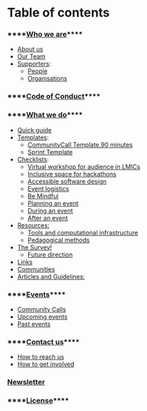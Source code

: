 # Table of contents

### \*\*\*\*[**Who we are**](https://selgebali.gitbook.io/opencider/who-we-are)\*\*\*\*

* [About us](who-we-are/about.md)
* [Our Team](who-we-are/our-team.md)
* [Supporters](who-we-are/contributions/):
  * [People](who-we-are/contributions/people.md)
  * [Organisations](who-we-are/contributions/organisations.md)

### \*\*\*\*[**Code of Conduct**](participation-guideline.md)\*\*\*\*

### \*\*\*\*[**What we do**](what-we-do/)\*\*\*\*

* [Quick guide](what-we-do/quick-guide.md)
* [Templates](what-we-do/free-to-use/):
  * [CommunityCall Template.90 minutes](what-we-do/free-to-use/communitycall_90mins_template1.md)
  * [Sprint Template](what-we-do/free-to-use/sprint-template.md)
* [Checklists](what-we-do/checklists/):
  * [ Virtual workshop for audience in LMICs](what-we-do/checklists/virtual-workshop-for-audiences-in-lmics.md)
  * [Inclusive space for hackathons](what-we-do/checklists/inclusive-space-for-the-hackathon.md)
  * [Accessible software design](what-we-do/checklists/accessible-software-design.md)
  * [Event logistics](what-we-do/checklists/logistics.md)
  * [Be Mindful](what-we-do/checklists/behaviour-and-conduct.md)
  * [Planning an event](what-we-do/checklists/planning-an-event.md)  
  * [During an event](what-we-do/checklists/during-an-event.md) 
  * [After an event](what-we-do/checklists/after-an-event.md)
* [Resources:](what-we-do/resources/) 
  * [Tools and computational infrastructure](what-we-do/resources/tools-and-computational-infrastructure.md)
  * [Pedagogical methods](what-we-do/resources/materials-and-methods.md)
* [The Survey!](what-we-do/background/)
  * [Future direction](what-we-do/background/future-direction.md)
* [Links](what-we-do/more/)
* [Communities](what-we-do/for-further-info/)
* [Articles and Guidelines:](what-we-do/articles-and-guidelines.md)

### \*\*\*\*[**Events**](https://selgebali.gitbook.io/opencider/events-1)\*\*\*\*

* [Community Calls](events-1/community-calls/)
* [Upcoming events](events-1/community-calls/upcoming-events.md)
* [Past events](events-1/past-events/)

### \*\*\*\*[**Contact us**](https://selgebali.gitbook.io/opencider/contact-us)\*\*\*\*

* [How to reach us](contact-us/contact-us.md)
* [How to get involved](contact-us/get-involved.md)

### [Newsletter](news.md)

### \*\*\*\*[**License**](license.md)\*\*\*\*

